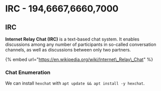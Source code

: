 # IRC - 194,6667,6660,7000

## IRC

**Internet Relay Chat \(IRC\)** is a text-based chat system. It enables discussions among any number of participants in so-called conversation channels, as well as discussions between only two partners.

{% embed url="https://en.wikipedia.org/wiki/Internet\_Relay\_Chat" %}

### Chat Enumeration

We can install `hexchat` with `apt update && apt install -y hexchat`.



